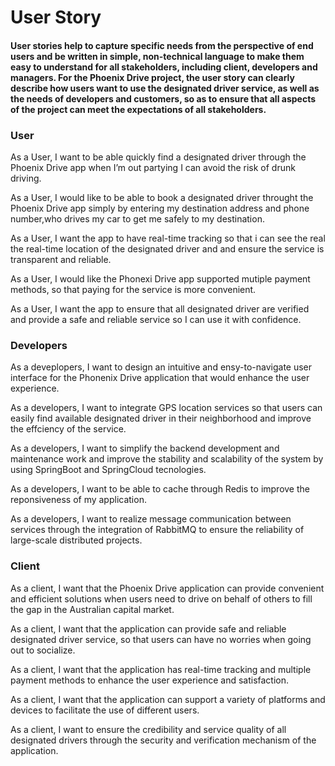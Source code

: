 
# User Story

#### User stories help to capture specific needs from the perspective of end users and be written in simple, non-technical language to make them easy to understand for all stakeholders, including client, developers and managers. For the Phoenix Drive project, the user story can clearly describe how users want to use the designated driver service, as well as the needs of developers and customers, so as to ensure that all aspects of the project can meet the expectations of all stakeholders.


### User

As a User, I want to be able quickly find a designated driver through the Phoenix Drive app when I’m out partying I can avoid the risk of drunk driving.

As a User, I would like to be able to book a designated driver throught the Phoenix Drive app simply by entering my destination address and phone number,who drives my car to get me safely to my destination.

As a User, I want the app to have real-time tracking so that i can see the real the real-time location of the designated driver and and ensure the service is transparent and reliable.

As a User, I would like the Phonexi Drive app supported mutiple payment methods, so that paying for the service is more convenient.

As a User, I want the app to ensure that all designated driver are verified and provide a safe and reliable service so I can use it with confidence.



### Developers

As a deveplopers, I want to design an intuitive and ensy-to-navigate user interface for the Phonenix Drive application that would enhance the user experience.

As a developers, I want to integrate GPS location services so that users can easily find available designated driver in their neighborhood and improve the effciency of the service.

As a developers, I want to simplify the backend development and maintenance work and improve the stability and scalability of the system by using SpringBoot and SpringCloud tecnologies.

As a developers, I want to be able to cache through Redis to  improve the reponsiveness of my application.

As a developers, I want to realize message communication between services through the integration of RabbitMQ to ensure the reliability of large-scale distributed projects.


### Client

As a client, I want that the Phoenix Drive application can provide convenient and efficient solutions when users need to drive on behalf of others to fill the gap in the Australian capital market.

As a client, I want that the application can provide safe and reliable designated driver service, so that users can have no worries when going out to socialize.

As a client, I want that the application has real-time tracking and multiple payment methods to enhance the user experience and satisfaction.

As a client, I want that the application can support a variety of platforms and devices to facilitate the use of different users.

As a client, I want to ensure the credibility and service quality of all designated drivers through the security and verification mechanism of the application.
